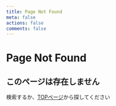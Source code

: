 ```yaml
---
title: Page Not Found
meta: false
actions: false
comments: false
---
```


# Page Not Found

## このページは存在しません

検索するか、[TOPページ](/)から探してください
